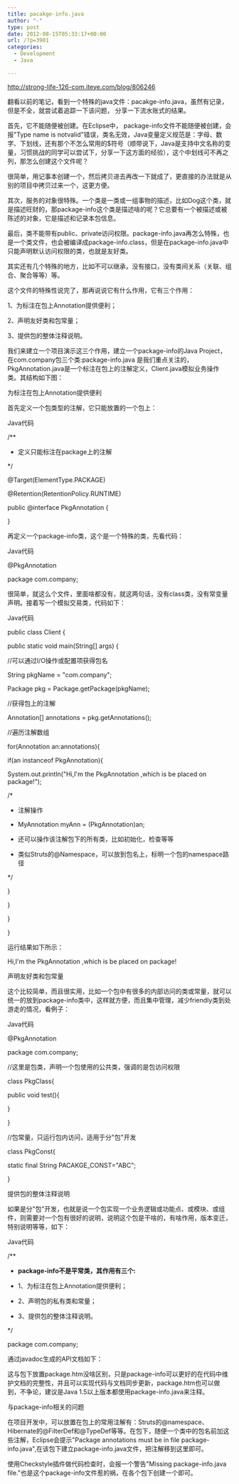 ```yaml
---
title: pacakge-info.java
author: "-"
type: post
date: 2012-08-15T05:33:17+00:00
url: /?p=3901
categories:
  - Development
  - Java

---
```

http://strong-life-126-com.iteye.com/blog/806246
  
翻看以前的笔记，看到一个特殊的java文件：pacakge-info.java，虽然有记录，但是不全，就尝试着追踪一下该问题， 分享一下流水账式的结果。
  
首先，它不能随便被创建。在Eclipse中， package-info文件不能随便被创建，会报"Type name is notvalid"错误，类名无效，Java变量定义规范是：字母、数字、下划线，还有那个不怎么常用的$符号（顺带说下，Java是支持中文名称的变量，习惯挑战的同学可以尝试下，分享一下这方面的经验），这个中划线可不再之列，那怎么创建这个文件呢？
  
很简单，用记事本创建一个，然后拷贝进去再改一下就成了，更直接的办法就是从别的项目中拷贝过来一个，这更方便。
      
其次，服务的对象很特殊。一个类是一类或一组事物的描述，比如Dog这个类，就是描述旺财的，那package-info这个类是描述啥的呢？它总要有一个被描述或被陈述的对象，它是描述和记录本包信息。
      
最后，类不能带有public、private访问权限。package-info.java再怎么特殊，也是一个类文件，也会被编译成package-info.class，但是在package-info.java中只能声明默认访问权限的类，也就是友好类。
  
其实还有几个特殊的地方，比如不可以继承，没有接口，没有类间关系（关联、组合、聚合等等）等。
  
这个文件的特殊性说完了，那再说说它有什么作用，它有三个作用：
  
1、为标注在包上Annotation提供便利；
  
2、声明友好类和包常量；
  
3、提供包的整体注释说明。
      
我们来建立一个项目演示这三个作用，建立一个package-info的Java Project，在com.company包三个类:package-info.java 是我们重点关注的，PkgAnnotation.java是一个标注在包上的注解定义，Client.java模拟业务操作类。其结构如下图：

为标注在包上Annotation提供便利
       
首先定义一个包类型的注解，它只能放置的一个包上：

Java代码
  
/**
   
* 定义只能标注在package上的注解
  
*/
  
@Target(ElementType.PACKAGE)
  
@Retention(RetentionPolicy.RUNTIME)
  
public @interface PkgAnnotation {
  
}

再定义一个package-info类，这个是一个特殊的类，先看代码：

Java代码
  
@PkgAnnotation
  
package com.company;
        
很简单，就这么个文件，里面啥都没有，就这两句话，没有class类，没有常变量声明。接着写一个模拟交易类，代码如下：

Java代码
  
public class Client {
      
public static void main(String[] args) {
          
//可以通过I/O操作或配置项获得包名
          
String pkgName = "com.company";
          
Package pkg = Package.getPackage(pkgName);
          
//获得包上的注解
          
Annotation[] annotations = pkg.getAnnotations();
          
//遍历注解数组
          
for(Annotation an:annotations){
              
if(an instanceof PkgAnnotation){
                  
System.out.println("Hi,I'm the PkgAnnotation ,which is be placed on package!");
                  
/*
                   
* 注解操作
                   
* MyAnnotation myAnn = (PkgAnnotation)an;
                   
* 还可以操作该注解包下的所有类，比如初始化，检查等等
                   
* 类似Struts的@Namespace，可以放到包名上，标明一个包的namespace路径
                   
*/
              
}
          
}
      
}
  
}
        
运行结果如下所示：

Hi,I'm the PkgAnnotation ,which is be placed on package!

声明友好类和包常量
       
这个比较简单，而且很实用，比如一个包中有很多的内部访问的类或常量，就可以统一的放到package-info类中，这样就方便，而且集中管理，减少friendly类到处游走的情况，看例子：

Java代码
  
@PkgAnnotation
  
package com.company;
   
//这里是包类，声明一个包使用的公共类，强调的是包访问权限
  
class PkgClass{
      
public void test(){
      
}
  
}
  
//包常量，只运行包内访问，适用于分"包"开发
  
class PkgConst{
      
static final String PACAKGE_CONST="ABC";
  
}

提供包的整体注释说明
       
如果是分"包"开发，也就是说一个包实现一个业务逻辑或功能点、或模块、或组件，则需要对一个包有很好的说明，说明这个包是干啥的，有啥作用，版本变迁，特别说明等等，如下：

Java代码
  
/**
   
* **package-info不是平常类，其作用有三个:**
   
* 1、为标注在包上Annotation提供便利；
   
* 2、声明包的私有类和常量；
   
* 3、提供包的整体注释说明。
  
*/
  
package com.company;

通过javadoc生成的API文档如下：

这与包下放置package.htm没啥区别，只是package-info可以更好的在代码中维护文档的完整性，并且可以实现代码与文档同步更新，package.htm也可以做到，不争论，建议是Java 1.5以上版本都使用package-info.java来注释。

与package-info相关的问题
       
在项目开发中，可以放置在包上的常用注解有：Struts的@namespace、Hibernate的@FilterDef和@TypeDef等等。在包下，随便一个类中的包名前加这些注解，Eclipse会提示"Package annotations must be in file package-info.java",在该包下建立package-info.java文件，把注解移到这里即可。
      
使用Checkstyle插件做代码检查时，会报一个警告"Missing package-info.java file."也是这个package-info文件惹的祸，在各个包下创建一个即可。